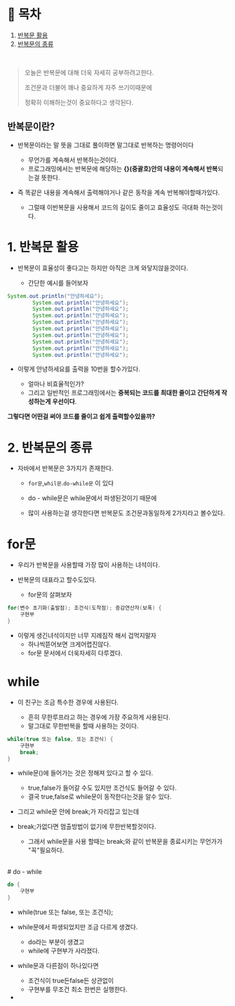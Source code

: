 # 🔖 목차
1. [반복문 활용](#1-반복문-활용)<br/>
2. [반복문의 종류](#2-반복문의-종류)<br/>



<br/>

> 오늘은 반복문에 대해 더욱 자세히 공부하려고한다.
> 
> 조건문과 더불어 꽤나 중요하게 자주 쓰기이때문에
> 
> 정확히 이해하는것이 중요하다고 생각된다.

## 반복문이란?
- 반복문이라는 말 뜻을 그대로 풀이하면 말그대로 반복하는 명령어이다

  - 무언가를 계속해서 반복하는것이다.
  - 프로그래밍에서는 반복문에 해당하는 **{}(중괄호)안의 내용이 계속해서 반복**되는걸 뜻한다.

- 즉 똑같은 내용을 계속해서 출력해야거나 같은 동작을 계속 반복해야할때가있다.

  - 그럴때 이반복문을 사용해서 코드의 길이도 줄이고 효율성도 극대화 하는것이다.


# 1. 반복문 활용

- 반복문이 효율성이 좋다고는 하지만 아직은 크게 와닿지않을것이다.

  - 간단한 예시를 들어보자

```java
System.out.println("안녕하세요");
		System.out.println("안녕하세요");
		System.out.println("안녕하세요");
		System.out.println("안녕하세요");
		System.out.println("안녕하세요");
		System.out.println("안녕하세요");
		System.out.println("안녕하세요");
		System.out.println("안녕하세요");
		System.out.println("안녕하세요");
		System.out.println("안녕하세요");
```

- 이렇게 안녕하세요를 출력을 10번을 할수가있다.

  - 얼마나 비효율적인가?
  - 그리고 일반적인 프로그래밍에서는 **중복되는 코드를 최대한 줄이고 간단하게 작성하는게 우선이다**.

**그렇다면 어떤걸 써야 코드를 줄이고 쉽게 출력할수있을까?**
<br/>

# 2. 반복문의 종류

- 자바에서 반복문은 3가지가 존재한다.

  - <code>for문</code>,<code>whil문</code>.<code>do-while문</code> 이 있다

  - do - while문은 while문에서 파생된것이기 때문에 
  - 많이 사용하는걸 생각한다면 반복문도 조건문과동일하게 2가지라고 볼수있다.
  
# for문
- 우리가 반복문을 사용할때 가장 많이 사용하는 녀석이다.
- 반복문의 대표라고 할수도있다.

  - for문의 살펴보자

```java
for(변수 초기화(출발점); 조건식(도착점); 증감연산자(보폭) {
	구현부
}
```
- 이렇게 생긴녀석이지만 너무 지례짐작 해서 겁먹지말자
  - 하나씩뜯어보면 크게어렵진않다.
  - for문 문서에서 더욱자세히 다루겠다.

# while
- 이 친구는 조금 특수한 경우에 사용된다.

  - 흔히 무한루프라고 하는 경우에 가장 주요하게 사용된다.
  - 말그대로 무한반복을 할때 사용하는 것이다.

```java
while(true 또는 false, 또는 조건식) {
	구현부
    break;
}
```

- while문()에 들어가는 것은 정해져 있다고 할 수 있다.


  - true,false가 들어갈 수도 있지만 조건식도 들어갈 수 있다.
  - 결국 true,false로 while문이 동작한다는것을 알수 있다.
- 그리고 while문 안에 break;가 자리잡고 있는데
- break;가없다면 멈출방법이 없기에 무한반복할것이다.

  - 그래서 while문을 사용 할때는 break;와 같이 반복문을 종료시키는 무언가가 "꼭"필요하다.
<br/>
# do - while

```java
do {
	구현부
}
```
- while(true 또는 false, 또는 조건식);
- while문에서 파생되었지만 조금 다르게 생겼다.

  - do라는 부분이 생겼고
  - while에 구현부가 사라졌다.

- while문과 다른점이 하나있다면

  - 조건식이 true든false든 상관없이 
  - 구현부를 무조건 최소 한번은 실행한다.



  
  
- 
